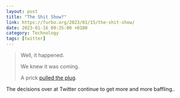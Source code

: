 ```yaml
--- 
layout: post 
title: "The Shit Show?" 
link: https://furbo.org/2023/01/15/the-shit-show/
date: 2023-01-16 09:35:00 +0100 
category: Technology 
tags: [twitter]
--- 
```


>Well, it happened.
>
>We knew it was coming.
>
>A prick [pulled the plug][apidown].

The decisions over at Twitter continue to get more and more baffling..

[apidown]:https://9to5google.com/2023/01/12/twitter-api-appears-to-be-down-breaking-tweetbot-and-third-party-clients/
